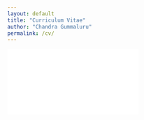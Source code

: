 ```yaml
---
layout: default
title: "Curriculum Vitae"
author: "Chandra Gummaluru"
permalink: /cv/
---
```


<embed src="assets/cn_Lin_Ctl_Thry.pdf" type="application/pdf">
